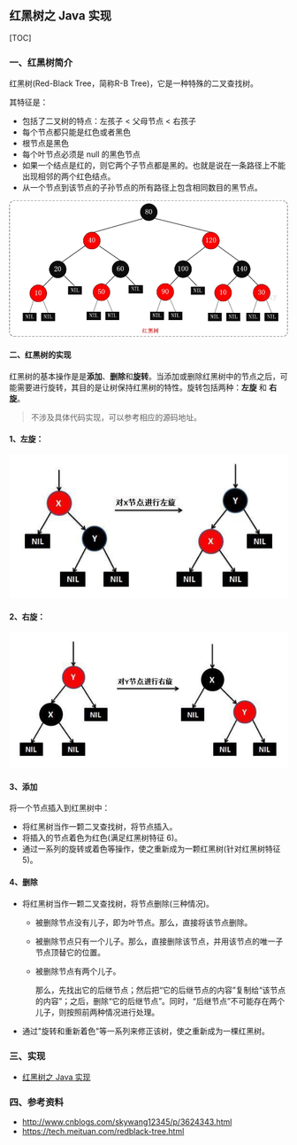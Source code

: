 ## 红黑树之 Java 实现

[TOC]

### 一、红黑树简介

红黑树(Red-Black Tree，简称R-B Tree)，它是一种特殊的二叉查找树。

其特征是：

- 包括了二叉树的特点：左孩子 < 父母节点 < 右孩子
- 每个节点都只能是红色或者黑色
- 根节点是黑色
- 每个叶节点必须是 null 的黑色节点
- 如果一个结点是红的，则它两个子节点都是黑的。也就是说在一条路径上不能出现相邻的两个红色结点。
- 从一个节点到该节点的子孙节点的所有路径上包含相同数目的黑节点。

![红黑树结构图（来源于网上）](../image/红黑树.jpg)



#### 二、红黑树的实现

红黑树的基本操作是是**添加**、**删除**和**旋转**。当添加或删除红黑树中的节点之后，可能需要进行旋转，其目的是让树保持红黑树的特性。旋转包括两种：**左旋** 和 **右旋**。

> 不涉及具体代码实现，可以参考相应的源码地址。

#### 1、左旋：

![红黑树左旋](../image/红黑树左旋.jpg)



#### 2、右旋：

![红黑树右旋](../image/红黑树右旋.jpg)



#### 3、添加

将一个节点插入到红黑树中：

- 将红黑树当作一颗二叉查找树，将节点插入。
- 将插入的节点着色为红色(满足红黑树特征 6)。
- 通过一系列的旋转或着色等操作，使之重新成为一颗红黑树(针对红黑树特征 5)。



#### 4、删除

- 将红黑树当作一颗二叉查找树，将节点删除(三种情况)。

  - 被删除节点没有儿子，即为叶节点。那么，直接将该节点删除。

  - 被删除节点只有一个儿子。那么，直接删除该节点，并用该节点的唯一子节点顶替它的位置。

  - 被删除节点有两个儿子。

    那么，先找出它的后继节点；然后把“它的后继节点的内容”复制给“该节点的内容”；之后，删除“它的后继节点”。同时，“后继节点”不可能存在两个儿子，则按照前两种情况进行处理。

- 通过"旋转和重新着色"等一系列来修正该树，使之重新成为一棵红黑树。



### 三、实现

- [红黑树之 Java 实现](https://github.com/FunriLy/AlgorithmDemo/blob/master/src/main/java/com/qg/fangrui/AlgorithmDemo/algorithm/RBTree.java)



### 四、参考资料

- http://www.cnblogs.com/skywang12345/p/3624343.html
- https://tech.meituan.com/redblack-tree.html